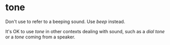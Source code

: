 # tone

Don't use to refer to a beeping sound. Use *beep* instead.

It's OK to use *tone* in other contexts dealing with sound, such as a *dial tone* or a *tone* coming from a speaker.
